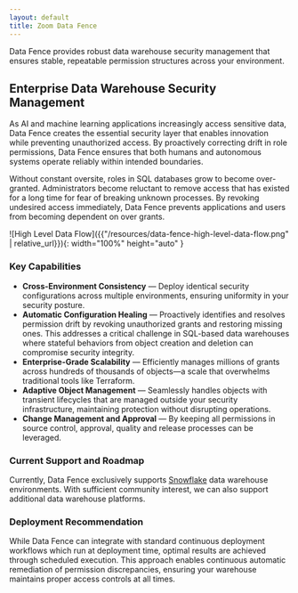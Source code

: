 ```yaml
---
layout: default
title: Zoom Data Fence
---
```



Data Fence provides robust data warehouse security management that ensures stable,
repeatable permission structures across your environment.

## Enterprise Data Warehouse Security Management

As AI and machine learning applications increasingly access sensitive data, Data Fence
creates the essential security layer that enables innovation while preventing unauthorized
access. By proactively correcting drift in role permissions, Data Fence ensures that 
both humans and autonomous systems operate reliably within intended boundaries. 

Without constant oversite, roles in SQL databases grow to become over-granted. Administrators
become reluctant to remove access that has existed for a long time for fear of breaking 
unknown processes. By revoking undesired access immediately, Data Fence prevents 
applications and users from becoming dependent on over grants.  

![High Level Data Flow]({{"/resources/data-fence-high-level-data-flow.png" | relative_url}}){: width="100%" height="auto" }

### Key Capabilities

* **Cross-Environment Consistency** — Deploy identical security configurations across
multiple environments, ensuring uniformity in your security posture.
* **Automatic Configuration Healing** — Proactively identifies and resolves permission drift
by revoking unauthorized grants and restoring missing ones. This addresses a critical
challenge in SQL-based data warehouses where stateful behaviors from object creation and
deletion can compromise security integrity.
* **Enterprise-Grade Scalability** — Efficiently manages millions of grants across hundreds
of thousands of objects—a scale that overwhelms traditional tools like Terraform.
* **Adaptive Object Management** — Seamlessly handles objects with transient lifecycles that
are managed outside your security infrastructure, maintaining protection without disrupting
operations.
* **Change Management and Approval** — By keeping all permissions in source control, 
approval, quality and release processes can be leveraged. 

### Current Support and Roadmap

Currently, Data Fence exclusively supports [Snowflake](https://www.snowflake.com) data warehouse environments. With
sufficient community interest, we can also support additional data warehouse platforms.

### Deployment Recommendation

While Data Fence can integrate with standard continuous deployment workflows which run
at deployment time, optimal results are achieved through scheduled execution. This approach 
enables continuous automatic remediation of permission discrepancies, ensuring 
your warehouse maintains proper access controls at all times.
